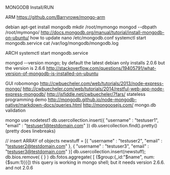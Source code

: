 MONGODB
Install/RUN

ARM 
https://github.com/Barryrowe/mongo-arm

debian
apt-get install mongodb
mkdir /root/mymongo
mongod --dbpath /root/mymongo/
http://docs.mongodb.org/manual/tutorial/install-mongodb-on-ubuntu/ how to update 
nano /etc/mongodb.conf
systemctl start mongodb.service
cat /var/log/mongodb/mongodb.log 

ARCH
systemctl start mongodb.service

mongod --version
mongo; by default the latest debian only installs 2.0.6 but the version is 2.6.6
http://stackoverflow.com/questions/19405791/what-version-of-mongodb-is-installed-on-ubuntu

GUI
robomongo
http://cwbuecheler.com/web/tutorials/2013/node-express-mongo/
http://cwbuecheler.com/web/tutorials/2014/restful-web-app-node-express-mongodb/
http://jsfiddle.net/cwbuecheler/7fars/  stateless programming demo
http://mongodb.github.io/node-mongodb-native/markdown-docs/queries.html
http://mongoosejs.com/ mongo.db validation


mongo
use nodetest1
db.usercollection.insert({ "username" : "testuser1", "email" : "testuser1@testdomain.com" })
db.usercollection.find().pretty()    (pretty does linebreaks)

// insert ARRAY of objects
newstuff = [{ "username" : "testuser2", "email" : "testuser2@testdomain.com" }, { "username" : "testuser3", "email" : "testuser3@testdomain.com" }]
db.usercollection.insert(newstuff);
db.bios.remove( { } )
db.fotos.aggregate( [ {$group:{_id:"$name", num:{$sum:1}}}])
this query is working in mongo shell; but it needs version 2.6.6. and not 2.0.6



